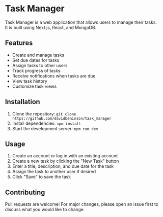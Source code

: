 # Task Manager

Task Manager is a web application that allows users to manage their tasks. It is built using Next.js, React, and MongoDB.

## Features

- Create and manage tasks
- Set due dates for tasks
- Assign tasks to other users
- Track progress of tasks
- Receive notifications when tasks are due
- View task history
- Customize task views

## Installation

1. Clone the repository: `git clone https://github.com/davidbeninson/task_manager`
2. Install dependencies: `npm install`
3. Start the development server: `npm run dev`

## Usage

1. Create an account or log in with an existing account
2. Create a new task by clicking the "New Task" button
3. Enter a title, description, and due date for the task
4. Assign the task to another user if desired
5. Click "Save" to save the task

## Contributing

Pull requests are welcome! For major changes, please open an issue first to discuss what you would like to change.
